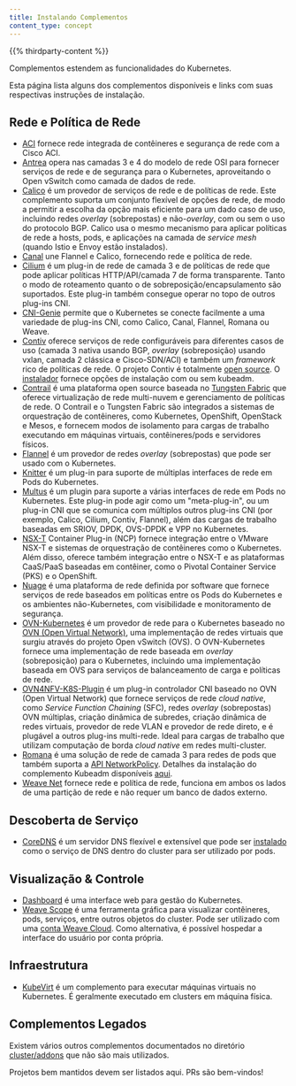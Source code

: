 ```yaml
---
title: Instalando Complementos
content_type: concept
---
```


<!-- overview -->

{{% thirdparty-content %}}

Complementos estendem as funcionalidades do Kubernetes.

Esta página lista alguns dos complementos disponíveis e links com suas respectivas instruções de instalação.

<!-- body -->

## Rede e Política de Rede

* [ACI](https://www.github.com/noironetworks/aci-containers) fornece rede integrada de contêineres e segurança de rede com a Cisco ACI.
* [Antrea](https://antrea.io/) opera nas camadas 3 e 4 do modelo de rede OSI para fornecer serviços de rede e de segurança para o Kubernetes, aproveitando o Open vSwitch como camada de dados de rede.
* [Calico](https://docs.projectcalico.org/latest/introduction/) é um provedor de serviços de rede e de políticas de rede. Este complemento suporta um conjunto flexível de opções de rede, de modo a permitir a escolha da opção mais eficiente para um dado caso de uso, incluindo redes _overlay_ (sobrepostas) e não-_overlay_, com ou sem o uso do protocolo BGP. Calico usa o mesmo mecanismo para aplicar políticas de rede a hosts, pods, e aplicações na camada de _service mesh_ (quando Istio e Envoy estão instalados).
* [Canal](https://projectcalico.docs.tigera.io/getting-started/kubernetes/flannel/flannel) une Flannel e Calico, fornecendo rede e política de rede.
* [Cilium](https://github.com/cilium/cilium) é um plug-in de rede de camada 3 e de políticas de rede que pode aplicar políticas HTTP/API/camada 7 de forma transparente. Tanto o modo de roteamento quanto o de sobreposição/encapsulamento são suportados. Este plug-in também consegue operar no topo de outros plug-ins CNI.
* [CNI-Genie](https://github.com/cni-genie/CNI-Genie) permite que o Kubernetes se conecte facilmente a uma variedade de plug-ins CNI, como Calico, Canal, Flannel, Romana ou Weave.
* [Contiv](https://contivpp.io/) oferece serviços de rede configuráveis para diferentes casos de uso (camada 3 nativa usando BGP, _overlay_ (sobreposição) usando vxlan, camada 2 clássica e Cisco-SDN/ACI) e também um _framework_ rico de políticas de rede. O projeto Contiv é totalmente [open source](http://github.com/contiv). O [instalador](http://github.com/contiv/install) fornece opções de instalação com ou sem kubeadm.
* [Contrail](http://www.juniper.net/us/en/products-services/sdn/contrail/contrail-networking/) é uma plataforma open source baseada no [Tungsten Fabric](https://tungsten.io) que oferece virtualização de rede multi-nuvem e gerenciamento de políticas de rede. O Contrail e o Tungsten Fabric são integrados a sistemas de orquestração de contêineres, como Kubernetes, OpenShift, OpenStack e Mesos, e fornecem modos de isolamento para cargas de trabalho executando em máquinas virtuais, contêineres/pods e servidores físicos.
* [Flannel](https://github.com/flannel-io/flannel#deploying-flannel-manually) é um provedor de redes _overlay_ (sobrepostas) que pode ser usado com o Kubernetes.
* [Knitter](https://github.com/ZTE/Knitter/) é um plug-in para suporte de múltiplas interfaces de rede em Pods do Kubernetes.
* [Multus](https://github.com/k8snetworkplumbingwg/multus-cni) é um plugin para suporte a várias interfaces de rede em Pods no Kubernetes. Este plug-in pode agir como um "meta-plug-in", ou um plug-in CNI que se comunica com múltiplos outros plug-ins CNI (por exemplo, Calico, Cilium, Contiv, Flannel), além das cargas de trabalho baseadas em SRIOV, DPDK, OVS-DPDK e VPP no Kubernetes.
* [NSX-T](https://docs.vmware.com/en/VMware-NSX-T-Data-Center/index.html) Container Plug-in (NCP) fornece integração entre o VMware NSX-T e sistemas de orquestração de contêineres como o Kubernetes. Além disso, oferece também integração entre o NSX-T e as plataformas CaaS/PaaS baseadas em contêiner, como o Pivotal Container Service (PKS) e o OpenShift.
* [Nuage](https://github.com/nuagenetworks/nuage-kubernetes/blob/v5.1.1-1/docs/kubernetes-1-installation.rst) é uma plataforma de rede definida por software que fornece serviços de rede baseados em políticas entre os Pods do Kubernetes e os ambientes não-Kubernetes, com visibilidade e monitoramento de segurança.
* [OVN-Kubernetes](https://github.com/ovn-org/ovn-kubernetes/) é um provedor de rede para o Kubernetes baseado no [OVN (Open Virtual Network)](https://github.com/ovn-org/ovn/), uma implementação de redes virtuais que surgiu através do projeto Open vSwitch (OVS). O OVN-Kubernetes fornece uma implementação de rede baseada em _overlay_ (sobreposição) para o Kubernetes, incluindo uma implementação baseada em OVS para serviços de balanceamento de carga e políticas de rede.
* [OVN4NFV-K8S-Plugin](https://github.com/opnfv/ovn4nfv-k8s-plugin) é um plug-in controlador CNI baseado no OVN (Open Virtual Network) que fornece serviços de rede _cloud native_, como _Service Function Chaining_ (SFC), redes _overlay_ (sobrepostas) OVN múltiplas, criação dinâmica de subredes, criação dinâmica de redes virtuais, provedor de rede VLAN e provedor de rede direto, e é plugável a outros plug-ins multi-rede. Ideal para cargas de trabalho que utilizam computação de borda _cloud native_ em redes multi-cluster.
* [Romana](https://github.com/romana/romana) é uma solução de rede de camada 3 para redes de pods que também suporta a [API NetworkPolicy](/pt-br/docs/concepts/services-networking/network-policies/). Detalhes da instalação do complemento Kubeadm disponíveis [aqui](https://github.com/romana/romana/tree/master/containerize).
* [Weave Net](https://www.weave.works/docs/net/latest/kube-addon/) fornece rede e política de rede, funciona em ambos os lados de uma partição de rede e não requer um banco de dados externo.

## Descoberta de Serviço

* [CoreDNS](https://coredns.io) é um servidor DNS flexível e extensível que pode ser [instalado](https://github.com/coredns/deployment/tree/master/kubernetes) como o serviço de DNS dentro do cluster para ser utilizado por pods.

## Visualização &amp; Controle

* [Dashboard](https://github.com/kubernetes/dashboard#kubernetes-dashboard) é uma interface web para gestão do Kubernetes.
* [Weave Scope](https://www.weave.works/documentation/scope-latest-installing/#k8s) é uma ferramenta gráfica para visualizar contêineres, pods, serviços, entre outros objetos do cluster. Pode ser utilizado com uma [conta Weave Cloud](https://cloud.weave.works/). Como alternativa, é possível hospedar a interface do usuário por conta própria.

## Infraestrutura

* [KubeVirt](https://kubevirt.io/user-guide/#/installation/installation) é um complemento para executar máquinas virtuais no Kubernetes. É geralmente executado em clusters em máquina física.


## Complementos Legados

Existem vários outros complementos documentados no diretório [cluster/addons](https://git.k8s.io/kubernetes/cluster/addons) que não são mais utilizados.

Projetos bem mantidos devem ser listados aqui. PRs são bem-vindos!
